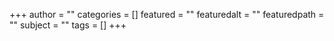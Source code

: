 +++
author = ""
categories = []
featured = ""
featuredalt = ""
featuredpath = ""
subject = ""
tags = []
+++
